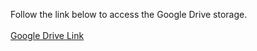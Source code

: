 Follow the link below to access the Google Drive storage.
<br>
<br>
<a href="https://drive.google.com/drive/folders/1jKSmsp3WESH_aLRTL-bMuMq0ASYXWFvF?usp=sharing" target="_blank">Google Drive Link</a>


